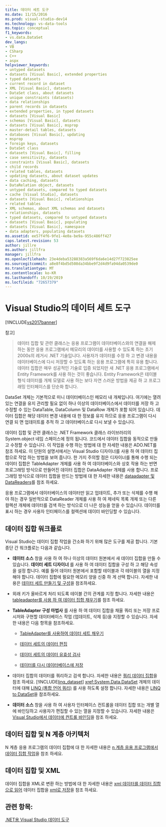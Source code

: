 ```yaml
---
title: 데이터 세트 도구
ms.date: 11/15/2016
ms.prod: visual-studio-dev14
ms.technology: vs-data-tools
ms.topic: conceptual
f1_keywords:
- vs.data.DataSet
dev_langs:
- VB
- CSharp
- C++
- aspx
helpviewer_keywords:
- untyped datasets
- datasets [Visual Basic], extended properties
- typed datasets
- current record in dataset
- XML [Visual Basic], datasets
- DataSet class, about datasets
- unique constraints (datasets)
- data relationships
- parent records in datasets
- extended properties, in typed datasets
- datasets [Visual Basic]
- schemas [Visual Basic], datasets
- datasets [Visual Basic], msprop
- master-detail tables, datasets
- databases [Visual Basic], updating
- msprop
- foreign keys, datasets
- DataSet class
- datasets [Visual Basic], filling
- case sensitivity, datasets
- constraints [Visual Basic], datasets
- child records
- related tables, datasets
- updating datasets, about dataset updates
- data caching, datasets
- DataRelation object, datasets
- untyped datasets, compared to typed datasets
- cache [Visual Studio], datasets
- datasets [Visual Basic], relationships
- related tables
- XML schemas, about XML schemas and datasets
- relationships, datasets
- typed datasets, compared to untyped datasets
- datasets [Visual Basic], populating
- datasets [Visual Basic], namespace
- data adapters, populating datasets
ms.assetid: ee57f4f6-9fe1-4e0a-be9a-955c486ff427
caps.latest.revision: 53
author: jillre
ms.author: jillfra
manager: jillfra
ms.openlocfilehash: 23e4deba53288383a569f6da6e14d27f723825ee
ms.sourcegitcommit: a8e8f4bd5d508da34bbe9f2d4d9fa94da0539de0
ms.translationtype: MT
ms.contentlocale: ko-KR
ms.lasthandoff: 10/19/2019
ms.locfileid: "72657379"
---
```

# <a name="dataset-tools-in-visual-studio"></a>Visual Studio의 데이터 세트 도구
[!INCLUDE[vs2017banner](../includes/vs2017banner.md)]

참고]
> 데이터 집합 및 관련 클래스는 응용 프로그램이 데이터베이스와의 연결을 해제 하는 동안 응용 프로그램에서 메모리의 데이터를 사용할 수 있도록 하는 초기 2000s의 레거시 .NET 기술입니다. 사용자가 데이터를 수정 하 고 변경 내용을 데이터베이스에 다시 저장할 수 있도록 하는 응용 프로그램에 특히 유용 합니다. 데이터 집합은 매우 성공적인 기술로 입증 되었지만 새 .NET 응용 프로그램에서 Entity Framework를 사용 하는 것이 좋습니다. Entity Framework은 테이블 형식 데이터를 개체 모델로 사용 하는 보다 자연 스러운 방법을 제공 하 고 프로그래밍 인터페이스를 단순화 합니다.

 DataSet 개체는 기본적으로 미니 데이터베이스인 메모리 내 개체입니다. 여기에는 열려 있는 연결을 유지 관리할 필요 없이 하나 이상의 데이터베이스에서 데이터를 저장 하 고 수정할 수 있는 DataTable, DataColumn 및 DataRow 개체가 포함 되어 있습니다. 데이터 집합은 해당 데이터 변경 내용에 대 한 정보를 유지 하므로 응용 프로그램이 다시 연결 되 면 업데이트를 추적 하 고 데이터베이스로 다시 보낼 수 있습니다.

 데이터 집합 및 관련 클래스는 .NET Framework 클래스 라이브러리의 System.object 네임 스페이스에 정의 됩니다. 코드에서 데이터 집합을 동적으로 만들고 수정할 수 있습니다. 이 작업을 수행 하는 방법에 대 한 자세한 내용은 ADO.NET를 참조 하세요. 이 단원의 설명서에서는 Visual Studio 디자이너를 사용 하 여 데이터 집합으로 작업 하는 방법을 보여 줍니다. 한 가지 주의할 점은 디자이너를 통해 수행 되는 데이터 집합은 TableAdapter 개체를 사용 하 여 데이터베이스와 상호 작용 하는 반면 프로그래밍 방식으로 만들어진 데이터 집합은 DataAdapter 개체를 사용 합니다. 프로그래밍 방식으로 데이터 집합을 만드는 방법에 대 한 자세한 내용은 [dataadapter 및 DataReaders](https://msdn.microsoft.com/library/cc952ca2-ec19-46ab-9189-15174b52cb74)를 참조 하세요.

 응용 프로그램에서 데이터베이스의 데이터만 읽고 업데이트, 추가 또는 삭제를 수행 해야 하는 경우 일반적으로 DataReader 개체를 사용 하 여 제네릭 목록 개체 또는 다른 컬렉션 개체에 데이터를 검색 하는 방식으로 더 나은 성능을 얻을 수 있습니다. 데이터를 표시 하는 경우 사용자 인터페이스를 컬렉션에 데이터 바인딩할 수 있습니다.

## <a name="dataset-workflow"></a>데이터 집합 워크플로
 Visual Studio는 데이터 집합 작업을 간소화 하기 위해 많은 도구를 제공 합니다. 기본 종단 간 워크플로는 다음과 같습니다.

- **데이터 소스** 창을 사용 하 여 하나 이상의 데이터 원본에서 새 데이터 집합을 만들 수 있습니다. **데이터 세트 디자이너** 를 사용 하 여 데이터 집합을 구성 하 고 해당 속성을 설정 합니다. 예를 들어 데이터 원본에서 포함할 테이블과 각 테이블의 열을 지정 해야 합니다. 데이터 집합에 필요한 메모리 양을 신중 하 게 선택 합니다. 자세한 내용은 [데이터 세트 만들기 및 구성](../data-tools/create-and-configure-datasets-in-visual-studio.md)을 참조하세요.

- 외래 키가 올바르게 처리 되도록 테이블 간의 관계를 지정 합니다. 자세한 내용은 [tableadapter를 사용 하 여 데이터 집합 채우기](../data-tools/fill-datasets-by-using-tableadapters.md)를 참조 하세요.

- **TableAdapter 구성 마법사** 를 사용 하 여 데이터 집합을 채울 쿼리 또는 저장 프로시저와 구현할 데이터베이스 작업 (업데이트, 삭제 등)을 지정할 수 있습니다. 자세한 내용은 다음 항목을 참조하세요.

  - [TableAdapter를 사용하여 데이터 세트 채우기](../data-tools/fill-datasets-by-using-tableadapters.md)

  - [데이터 세트의 데이터 편집](../data-tools/edit-data-in-datasets.md)

  - [데이터 세트의 데이터 유효성 검사](../data-tools/validate-data-in-datasets.md)

  - [데이터를 다시 데이터베이스에 저장](../data-tools/save-data-back-to-the-database.md)

- 데이터 집합의 데이터를 쿼리하고 검색 합니다. 자세한 내용은 [쿼리 데이터 집합](../data-tools/query-datasets.md)을 참조 하세요. [!INCLUDE[linq_dataset](../includes/linq-dataset-md.md)] <xref:System.Data.DataSet> 개체의 데이터에 대해 [LINQ (통합 언어 쿼리)](https://msdn.microsoft.com/library/a73c4aec-5d15-4e98-b962-1274021ea93d) 를 사용 하도록 설정 합니다. 자세한 내용은 [LINQ to DataSet](https://msdn.microsoft.com/library/743e3755-3ecb-45a2-8d9b-9ed41f0dcf17)을 참조하세요.

- **데이터 소스** 창을 사용 하 여 사용자 인터페이스 컨트롤을 데이터 집합 또는 개별 열에 바인딩하고 사용자가 편집할 수 있는 열을 지정할 수 있습니다. 자세한 내용은 [Visual Studio에서 데이터에 컨트롤 바인딩](../data-tools/bind-controls-to-data-in-visual-studio.md)을 참조 하세요.

## <a name="datasets-and-n-tier-architecture"></a>데이터 집합 및 N 계층 아키텍처
 N 계층 응용 프로그램의 데이터 집합에 대 한 자세한 내용은 [n 계층 응용 프로그램에서 데이터 집합 작업](../data-tools/work-with-datasets-in-n-tier-applications.md)을 참조 하세요.

## <a name="datasets-and-xml"></a>데이터 집합 및 XML
 데이터 집합을 XML로 변환 하는 방법에 대 한 자세한 내용은 [xml 데이터를 데이터 집합으로 읽어](../data-tools/read-xml-data-into-a-dataset.md) 데이터 집합을 [xml로 저장](../data-tools/save-a-dataset-as-xml.md)을 참조 하세요.

## <a name="see-also"></a>관련 항목:
 [.NET용 Visual Studio 데이터 도구](../data-tools/visual-studio-data-tools-for-dotnet.md)
